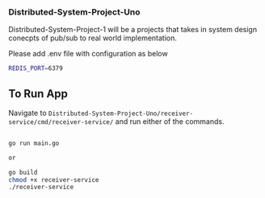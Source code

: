 ### Distributed-System-Project-Uno

Distributed-System-Project-1 will be a projects that takes in system design conecpts of pub/sub to real world implementation. 

Please add .env file with configuration as below 
 ```sh
 REDIS_PORT=6379
 ```
## To Run App

Navigate to  `Distributed-System-Project-Uno/receiver-service/cmd/receiver-service/` and run either of the commands.

```sh

go run main.go

or

go build
chmod +x receiver-service
./receiver-service

```


